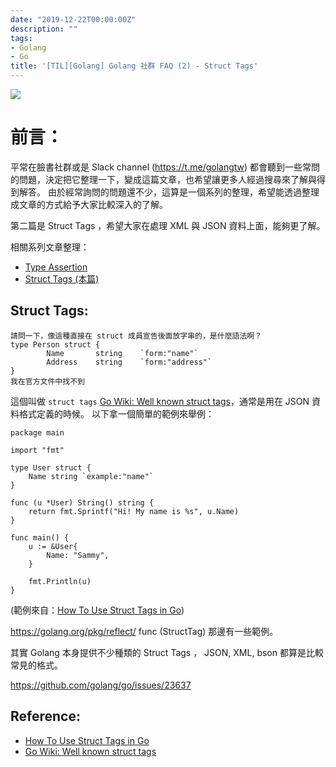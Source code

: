 ```yaml
---
date: "2019-12-22T00:00:00Z"
description: ""
tags:
- Golang
- Go
title: '[TIL][Golang] Golang 社群 FAQ (2) - Struct Tags'
---
```


![](https://golang.org/lib/godoc/images/go-logo-blue.svg)

# 前言：

平常在臉書社群或是 Slack channel (https://t.me/golangtw) 都會聽到一些常問的問題，決定把它整理一下，變成這篇文章，也希望讓更多人經過搜尋來了解與得到解答。 由於經常詢問的問題還不少，這算是一個系列的整理，希望能透過整理成文章的方式給予大家比較深入的了解。

第二篇是 Struct Tags ，希望大家在處理 XML 與 JSON 資料上面，能夠更了解。

相關系列文章整理：

- [Type Assertion](https://www.evanlin.com/til-go-faq1/)
- [Struct Tags (本篇)](https://www.evanlin.com/til-go-faq2/)

## Struct Tags:

```
請問一下，像這種直接在 struct 成員宣告後面放字串的，是什麼語法啊？
type Person struct {
        Name       string    `form:"name"`
        Address    string    `form:"address"`
}
我在官方文件中找不到
```

這個叫做 `struct tags`  [Go Wiki: Well known struct tags](https://github.com/golang/go/wiki/Well-known-struct-tags)，通常是用在 JSON 資料格式定義的時候。 以下拿一個簡單的範例來舉例：

```
package main

import "fmt"

type User struct {
    Name string `example:"name"`
}

func (u *User) String() string {
    return fmt.Sprintf("Hi! My name is %s", u.Name)
}

func main() {
    u := &User{
        Name: "Sammy",
    }

    fmt.Println(u)
}
```

(範例來自：[How To Use Struct Tags in Go](https://www.digitalocean.com/community/tutorials/how-to-use-struct-tags-in-go))

https://golang.org/pkg/reflect/ func (StructTag) 那邊有一些範例。



其實 Golang 本身提供不少種類的 Struct Tags ，  JSON, XML, bson 都算是比較常見的格式。

https://github.com/golang/go/issues/23637

 

## **Reference:**

- [How To Use Struct Tags in Go](https://www.digitalocean.com/community/tutorials/how-to-use-struct-tags-in-go)
- [Go Wiki: Well known struct tags](https://github.com/golang/go/wiki/Well-known-struct-tags)